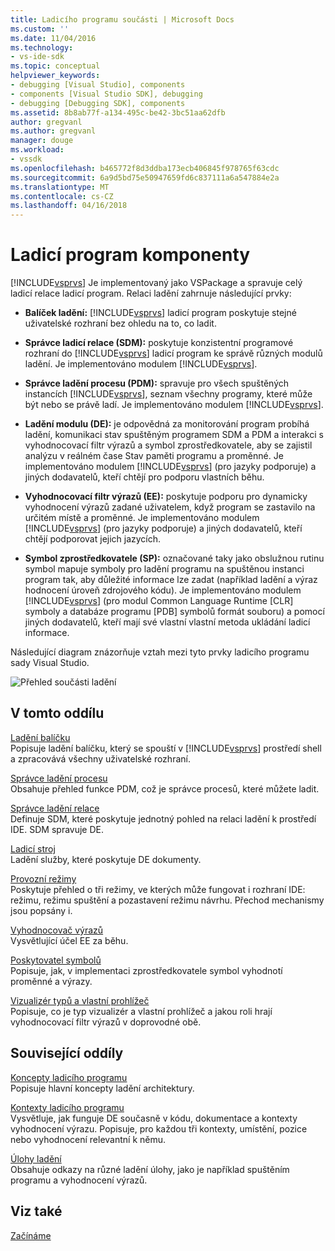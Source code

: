 ```yaml
---
title: Ladicího programu součásti | Microsoft Docs
ms.custom: ''
ms.date: 11/04/2016
ms.technology:
- vs-ide-sdk
ms.topic: conceptual
helpviewer_keywords:
- debugging [Visual Studio], components
- components [Visual Studio SDK], debugging
- debugging [Debugging SDK], components
ms.assetid: 8b8ab77f-a134-495c-be42-3bc51aa62dfb
author: gregvanl
ms.author: gregvanl
manager: douge
ms.workload:
- vssdk
ms.openlocfilehash: b465772f8d3ddba173ecb406845f978765f63cdc
ms.sourcegitcommit: 6a9d5bd75e50947659fd6c837111a6a547884e2a
ms.translationtype: MT
ms.contentlocale: cs-CZ
ms.lasthandoff: 04/16/2018
---
```

# <a name="debugger-components"></a>Ladicí program komponenty
[!INCLUDE[vsprvs](../../code-quality/includes/vsprvs_md.md)] Je implementovaný jako VSPackage a spravuje celý ladicí relace ladicí program. Relaci ladění zahrnuje následující prvky:  
  
-   **Balíček ladění:** [!INCLUDE[vsprvs](../../code-quality/includes/vsprvs_md.md)] ladicí program poskytuje stejné uživatelské rozhraní bez ohledu na to, co ladit.  
  
-   **Správce ladicí relace (SDM):** poskytuje konzistentní programové rozhraní do [!INCLUDE[vsprvs](../../code-quality/includes/vsprvs_md.md)] ladicí program ke správě různých modulů ladění. Je implementováno modulem [!INCLUDE[vsprvs](../../code-quality/includes/vsprvs_md.md)].  
  
-   **Správce ladění procesu (PDM):** spravuje pro všech spuštěných instancích [!INCLUDE[vsprvs](../../code-quality/includes/vsprvs_md.md)], seznam všechny programy, které může být nebo se právě ladí. Je implementováno modulem [!INCLUDE[vsprvs](../../code-quality/includes/vsprvs_md.md)].  
  
-   **Ladění modulu (DE):** je odpovědná za monitorování program probíhá ladění, komunikaci stav spuštěným programem SDM a PDM a interakci s vyhodnocovací filtr výrazů a symbol zprostředkovatele, aby se zajistil analýzu v reálném čase Stav paměti programu a proměnné. Je implementováno modulem [!INCLUDE[vsprvs](../../code-quality/includes/vsprvs_md.md)] (pro jazyky podporuje) a jiných dodavatelů, kteří chtějí pro podporu vlastních běhu.  
  
-   **Vyhodnocovací filtr výrazů (EE):** poskytuje podporu pro dynamicky vyhodnocení výrazů zadané uživatelem, když program se zastavilo na určitém místě a proměnné. Je implementováno modulem [!INCLUDE[vsprvs](../../code-quality/includes/vsprvs_md.md)] (pro jazyky podporuje) a jiných dodavatelů, kteří chtějí podporovat jejich jazycích.  
  
-   **Symbol zprostředkovatele (SP):** označované taky jako obslužnou rutinu symbol mapuje symboly pro ladění programu na spuštěnou instanci program tak, aby důležité informace lze zadat (například ladění a výraz hodnocení úroveň zdrojového kódu). Je implementováno modulem [!INCLUDE[vsprvs](../../code-quality/includes/vsprvs_md.md)] (pro modul Common Language Runtime [CLR] symboly a databáze programu [PDB] symbolů formát souboru) a pomocí jiných dodavatelů, kteří mají své vlastní vlastní metoda ukládání ladicí informace.  
  
 Následující diagram znázorňuje vztah mezi tyto prvky ladicího programu sady Visual Studio.  
  
 ![Přehled součásti ladění](../../extensibility/debugger/media/dbugcompovrview.gif "DBugCompOvrview")  
  
## <a name="in-this-section"></a>V tomto oddílu  
 [Ladění balíčku](../../extensibility/debugger/debug-package.md)  
 Popisuje ladění balíčku, který se spouští v [!INCLUDE[vsprvs](../../code-quality/includes/vsprvs_md.md)] prostředí shell a zpracovává všechny uživatelské rozhraní.  
  
 [Správce ladění procesu](../../extensibility/debugger/process-debug-manager.md)  
 Obsahuje přehled funkce PDM, což je správce procesů, které můžete ladit.  
  
 [Správce ladění relace](../../extensibility/debugger/session-debug-manager.md)  
 Definuje SDM, které poskytuje jednotný pohled na relaci ladění k prostředí IDE. SDM spravuje DE.  
  
 [Ladicí stroj](../../extensibility/debugger/debug-engine.md)  
 Ladění služby, které poskytuje DE dokumenty.  
  
 [Provozní režimy](../../extensibility/debugger/operational-modes.md)  
 Poskytuje přehled o tři režimy, ve kterých může fungovat i rozhraní IDE: režimu, režimu spuštění a pozastavení režimu návrhu. Přechod mechanismy jsou popsány i.  
  
 [Vyhodnocovač výrazů](../../extensibility/debugger/expression-evaluator.md)  
 Vysvětlující účel EE za běhu.  
  
 [Poskytovatel symbolů](../../extensibility/debugger/symbol-provider.md)  
 Popisuje, jak, v implementaci zprostředkovatele symbol vyhodnotí proměnné a výrazy.  
  
 [Vizualizér typů a vlastní prohlížeč](../../extensibility/debugger/type-visualizer-and-custom-viewer.md)  
 Popisuje, co je typ vizualizér a vlastní prohlížeč a jakou roli hrají vyhodnocovací filtr výrazů v doprovodné obě.  
  
## <a name="related-sections"></a>Související oddíly  
 [Koncepty ladicího programu](../../extensibility/debugger/debugger-concepts.md)  
 Popisuje hlavní koncepty ladění architektury.  
  
 [Kontexty ladicího programu](../../extensibility/debugger/debugger-contexts.md)  
 Vysvětluje, jak funguje DE současně v kódu, dokumentace a kontexty vyhodnocení výrazu. Popisuje, pro každou tři kontexty, umístění, pozice nebo vyhodnocení relevantní k němu.  
  
 [Úlohy ladění](../../extensibility/debugger/debugging-tasks.md)  
 Obsahuje odkazy na různé ladění úlohy, jako je například spuštěním programu a vyhodnocení výrazů.  
  
## <a name="see-also"></a>Viz také  
 [Začínáme](../../extensibility/debugger/getting-started-with-debugger-extensibility.md)